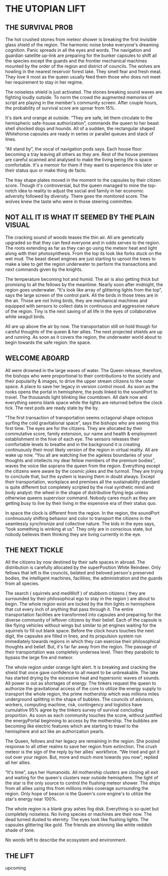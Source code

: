 # THE UTOPIAN LIFT

## THE SURVIVAL PROB

The hot crushed stones from meteor shower is breaking the first invisible glass shield of the region. The harmonic noise broke everyone's dreaming cognition. Panic spreads in all the eyes and words. The navigation and guardian satellite up-link are preparing for the bunker capsules to shift all the species except the guards and the frontier mechanical machines mounted by the order of the region and district of councils. The wolves are howling in the nearest reservoir forest lake. They smell fear and fresh meat. They love it most as the queen usually feed them those who does not meet her requirement to stay in her regime. 

The noiseless shield is just activated. The stones breaking sound waves are fighting loudly outside. To norm the crowd the augmented memories of script are playing in the member's community screen. After couple hours, the probability of survival score are uproar from 15%. 

It's dark and orange at outside. “They are safe, let them circulate to the hemispheric safe-house authorization”, commands the queen to her beast shell shocked dogs and hounds. All of a sudden, the rectangular shaped Whitehorse capsules are ready in series or parallel queues and stack of lines. 

“All stand by”, the vocal of navigation pods says. Each house floor becoming a tray leaving all others as they are. Rest of the house premises are careful scanned and analysed to make the living being life is space comfortable. It's a memoir for them if they want to experience this later or their status quo or make thing de facto. 

The tray shape plates moved in the moment to the capsules by their citizen score. Though it's controversial, but the queen managed to mine the top-notch idea to reality to adjust the social and family in her economic adversity followed by diversity. There goes the monitored score. The wolves knew the taste who were in those steering committee. 

## NOT ALL IT IS WHAT IT SEEMED BY THE PLAIN VISUAL

The cracking sound of woods teases the thin air. All are genetically upgraded so that they can feed everyone and in odds serves to the region. The roots extending as far as they can go using the meteor heat and light along with their photosynthesis. From the top its look like forks stuck on the wet mud. The beast diesel engines are just starting to uproot the trees to make a lake to get the region underwater to perform the transactions and next commands given by the knights.

The temperature becoming hot and humid. The air is also getting thick but promising to all the fellows by the meantime. Nearly soon after midnight, the region goes underwater. “It's look like array of glittering lights from the top”, says the large screen of the control park. All the birds in those trees are in the air. Those are not living birds, they are mechanical machines and equipped with sensors to collect data in continuous and aggressive nature of the region. Tiny is the next saving of all life in the eyes of collaborative white seagull birds.

All are up above the air by now. The transportation still on hold though for careful thoughts of the queen & her allies. The next projected shields are up and running. As soon as it covers the region, the underwater world about to begin towards the safe region: the space. 

## WELCOME ABOARD
All were drowned in the large waves of water. The Queen release, therefore, the bishops who were proportional to their contributions to the society and their popularity & images, to drive the upper stream citizens to the outer space. A place to save her legacy in version control mood. As soon as the rooks opens the portal in hemisphere, the pods linked to the soundPort to travel. The thousands light blinking like countdown. All dark now and everything seems blank space while the lights are returned before the clock tick. The next pods are ready state by the by.

“The first transaction of transportation seems octagonal shape octopus surfing the cold gravitational space”, says the bishops who are seeing this first time. The eyes are for the citizens. They are allocated by their commutative score, family extension, sur name and health & employment establishment in the hive of each eye. The sensors releases their comfortable levels to breathe and in the background it is creating continuously their most likely version of the region in virtual reality. All are wake up now. “You all are watching live the ageless boundaries of your thoughts and intellects my dear fellow members of the premium bodies”, waves the voice like soprano the queen from the region. Everything except the citizens were aware by the cosmic jokes and the turmoil. They are trying to conclude that, but the system is leaving them in doubt always. Except their transportation, workplace and premises all the sustainability standard is quite different but completely scripted by the rival synthetic mind and body analyst: the wheel in the shape of distributive flying legs unless otherwise queens supervisor command. Nobody cares much as they are getting busy to live by their living in the expensive era of their status quo.

In space the clock is different from the region. In the region, the soundPort continuously shifting behavior and color to transport the citizens in the seamlessly synchronize and collective nature. The kids in the eyes says, “look something is winking at us”. They only are in conscious state, but nobody believes them thinking they are living currently in the eye.

## THE NEXT TICKLE
All the citizens by now destined by their safe spaces in abroad. The distribution is carefully allocated by the superPosition White Reindeer. Only fellows that left is the councils, belated and beloved person's preserved bodies, the intelligent machines, facilities, the administration and the guards from all species.

The search ( squirrels and medWolf ) of stubborn citizens ( they are surrounded by their philosophical ego to stay in the region ) are about to begin. The whole region exist are locked by the thin lights in hemisphere that cut every inch of anything that pass through it. The entire transportation facilities are transformed into capsules and preparing for the diverse community of leftover citizens by their belief. Each of the capsule is like flying vehicles without wings but similar to jet engines waiting for the squirrels to fill out blank space. Before the clock hours touches the next digit, the capsules are filled in lines, and its propulsion system run immediately towards regions in which they can exercise their philosophical thoughts and belief. But, it's far far away from the region. The passage of their transportation was completely undersea level. Then they parabolic to bypass the large fire and meteor.

The whole region under orange light alert. It is breaking and cracking the shield that once gave confidence to all meant to be unbreakable. The lake has started drying by the excessive heat and hypersonic waves of sounds. All power is out as shortages of energy. The tinkers request the queen to authorize the gravitational access of the core to utilize the energy supply to transport the whole region, the prime mothership which was millions miles underground splitting in the shape of bubbles. The councils of advisors, workers, computing machine, risk, contingency and logistics have cumulative 95% agree by the tinkers survey of survival concluding proportion. As soon as each community touches the score, without justified the energyPortal beginning to access by the mothership. The bubbles are becoming like electric features which are starting to travel to the hemisphere and act like an authorization pearls.

The Queen, fellows and her legacy are remaining in the region. She posted response to all other realms to save her region from extinction. The crush meteor is the sign of the reply by her allies' workforce. “We tried and got it out over your region. But, more and much more towards you now”, replied all her allies.

“It's time”, says her Humanoids. All mothership clusters are closing all exit and waiting for the queen's clusters near outside hemisphere. The light of the star is the only source to control the flushing meteor shower. The ships from all allies using this from millions miles coverage surrounding the region. Only hope of beacon is the Queen's core engine's to utilize the star's energy near 100%.

The whole region is a blank gray ashes fog disk. Everything is so quiet but completely noiseless. No living species or machines are their now. The dead turned dusted to eternity. The eyes look like flushing lights. The capsules glittering like gold. The friends are shinning like white reddish shade of tone.

No words left to describe the ecosystem and environment.

## THE LIFT
  upcoming 

